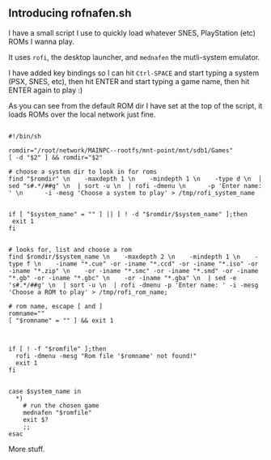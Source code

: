 ## Introducing rofnafen.sh

I have a small script I use to quickly load whatever SNES, PlayStation (etc) ROMs I wanna play.

It uses `rofi`, the desktop launcher, and `mednafen` the mutli-system emulator.

I have added key bindings so I can hit `Ctrl-SPACE` and start typing a system (PSX, SNES, etc), 
then hit ENTER and start typing a game name, then hit ENTER again to play :)

As you can see from the default ROM dir I have set at the top of the script, it loads ROMs over the local network just fine. 

<pre><code>
#!/bin/sh

romdir="/root/network/MAINPC--rootfs/mnt-point/mnt/sdb1/Games"
[ -d "$2" ] && romdir="$2"

# choose a system dir to look in for roms
find "$romdir" \n    -maxdepth 1 \n    -mindepth 1 \n    -type d \n  | sed "s#.*/##g" \n  | sort -u \n  | rofi -dmenu \n      -p 'Enter name: ' \n      -i -mesg 'Choose a system to play' > /tmp/rofi_system_name


if [ "$system_name" = "" ] || [ ! -d "$romdir/$system_name" ];then
 exit 1
fi


# looks for, list and choose a rom
find $romdir/$system_name \n    -maxdepth 2 \n    -mindepth 1 \n    -type f \n    -iname "*.cue" -or -iname "*.ccd" -or -iname "*.iso" -or -iname "*.zip" \n    -or -iname "*.smc" -or -iname "*.smd" -or -iname "*.gb" -or -iname "*.gbc" \n    -or -iname "*.gba" \n  | sed -e 's#.*/##g' \n  | sort -u \n  | rofi -dmenu -p 'Enter name: ' -i -mesg 'Choose a ROM to play' > /tmp/rofi_rom_name;

# rom name, escape [ and ]
romname=""
[ "$romname" = "" ] && exit 1



if [ ! -f "$romfile" ];then
  rofi -dmenu -mesg "Rom file '$romname' not found!"
  exit 1
fi


case $system_name in
  *)
    # run the chosen game
    mednafen "$romfile"
    exit $?
    ;;
esac
</code></pre>

More stuff.
